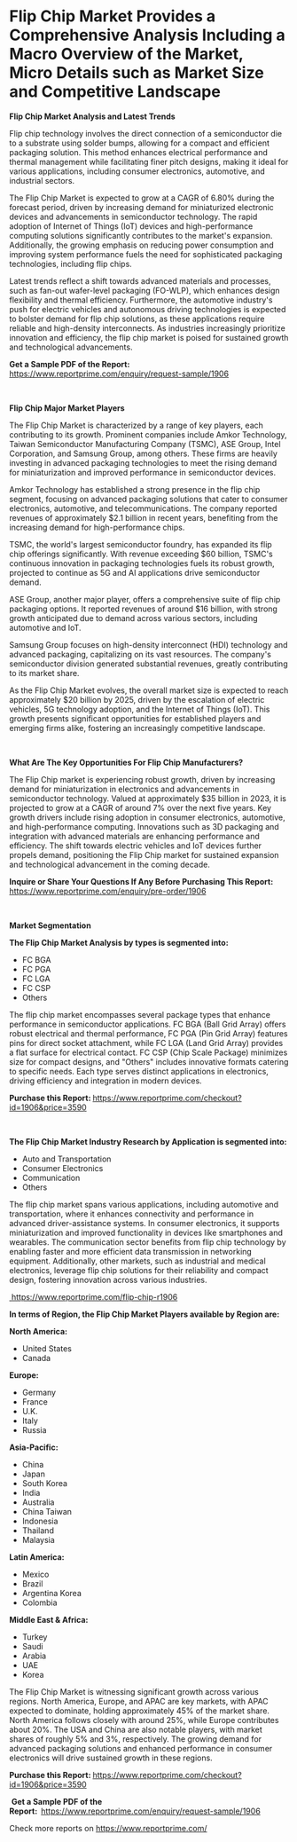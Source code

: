 <p><h1>Flip Chip Market Provides a Comprehensive Analysis Including a Macro Overview of the Market, Micro Details such as Market Size and Competitive Landscape</h1></p><p><strong>Flip Chip Market Analysis and Latest Trends</strong></p>
<p><p>Flip chip technology involves the direct connection of a semiconductor die to a substrate using solder bumps, allowing for a compact and efficient packaging solution. This method enhances electrical performance and thermal management while facilitating finer pitch designs, making it ideal for various applications, including consumer electronics, automotive, and industrial sectors.</p><p>The Flip Chip Market is expected to grow at a CAGR of 6.80% during the forecast period, driven by increasing demand for miniaturized electronic devices and advancements in semiconductor technology. The rapid adoption of Internet of Things (IoT) devices and high-performance computing solutions significantly contributes to the market's expansion. Additionally, the growing emphasis on reducing power consumption and improving system performance fuels the need for sophisticated packaging technologies, including flip chips.</p><p>Latest trends reflect a shift towards advanced materials and processes, such as fan-out wafer-level packaging (FO-WLP), which enhances design flexibility and thermal efficiency. Furthermore, the automotive industry's push for electric vehicles and autonomous driving technologies is expected to bolster demand for flip chip solutions, as these applications require reliable and high-density interconnects. As industries increasingly prioritize innovation and efficiency, the flip chip market is poised for sustained growth and technological advancements.</p></p>
<p><strong>Get a Sample PDF of the Report:&nbsp;</strong> <a href="https://www.reportprime.com/enquiry/request-sample/1906?utm_campaign=3074&utm_medium=2&utm_source=Github&utm_content=ia&utm_term=18032025&utm_id=flip-chip">https://www.reportprime.com/enquiry/request-sample/1906</a></p>
<p>&nbsp;</p>
<p><strong>Flip Chip Major Market Players</strong></p>
<p><p>The Flip Chip Market is characterized by a range of key players, each contributing to its growth. Prominent companies include Amkor Technology, Taiwan Semiconductor Manufacturing Company (TSMC), ASE Group, Intel Corporation, and Samsung Group, among others. These firms are heavily investing in advanced packaging technologies to meet the rising demand for miniaturization and improved performance in semiconductor devices.</p><p>Amkor Technology has established a strong presence in the flip chip segment, focusing on advanced packaging solutions that cater to consumer electronics, automotive, and telecommunications. The company reported revenues of approximately $2.1 billion in recent years, benefiting from the increasing demand for high-performance chips.</p><p>TSMC, the world's largest semiconductor foundry, has expanded its flip chip offerings significantly. With revenue exceeding $60 billion, TSMC's continuous innovation in packaging technologies fuels its robust growth, projected to continue as 5G and AI applications drive semiconductor demand.</p><p>ASE Group, another major player, offers a comprehensive suite of flip chip packaging options. It reported revenues of around $16 billion, with strong growth anticipated due to demand across various sectors, including automotive and IoT.</p><p>Samsung Group focuses on high-density interconnect (HDI) technology and advanced packaging, capitalizing on its vast resources. The company's semiconductor division generated substantial revenues, greatly contributing to its market share.</p><p>As the Flip Chip Market evolves, the overall market size is expected to reach approximately $20 billion by 2025, driven by the escalation of electric vehicles, 5G technology adoption, and the Internet of Things (IoT). This growth presents significant opportunities for established players and emerging firms alike, fostering an increasingly competitive landscape.</p></p>
<p>&nbsp;</p>
<p><strong>What Are The Key Opportunities For Flip Chip Manufacturers?</strong></p>
<p><p>The Flip Chip market is experiencing robust growth, driven by increasing demand for miniaturization in electronics and advancements in semiconductor technology. Valued at approximately $35 billion in 2023, it is projected to grow at a CAGR of around 7% over the next five years. Key growth drivers include rising adoption in consumer electronics, automotive, and high-performance computing. Innovations such as 3D packaging and integration with advanced materials are enhancing performance and efficiency. The shift towards electric vehicles and IoT devices further propels demand, positioning the Flip Chip market for sustained expansion and technological advancement in the coming decade.</p></p>
<p><strong>Inquire or Share Your Questions If Any Before Purchasing This Report:</strong> <a href="https://www.reportprime.com/enquiry/pre-order/1906?utm_campaign=3074&utm_medium=2&utm_source=Github&utm_content=ia&utm_term=18032025&utm_id=flip-chip">https://www.reportprime.com/enquiry/pre-order/1906</a></p>
<p>&nbsp;</p>
<p><strong>Market Segmentation</strong></p>
<p><strong>The Flip Chip Market Analysis by types is segmented into:</strong></p>
<p><ul><li>FC BGA</li><li>FC PGA</li><li>FC LGA</li><li>FC CSP</li><li>Others</li></ul></p>
<p><p>The flip chip market encompasses several package types that enhance performance in semiconductor applications. FC BGA (Ball Grid Array) offers robust electrical and thermal performance, FC PGA (Pin Grid Array) features pins for direct socket attachment, while FC LGA (Land Grid Array) provides a flat surface for electrical contact. FC CSP (Chip Scale Package) minimizes size for compact designs, and "Others" includes innovative formats catering to specific needs. Each type serves distinct applications in electronics, driving efficiency and integration in modern devices.</p></p>
<p><strong>Purchase this Report:&nbsp;</strong><a href="https://www.reportprime.com/checkout?id=1906&price=3590&utm_campaign=3074&utm_medium=2&utm_source=Github&utm_content=ia&utm_term=18032025&utm_id=flip-chip">https://www.reportprime.com/checkout?id=1906&price=3590</a></p>
<p>&nbsp;</p>
<p><strong>The Flip Chip Market Industry Research by Application is segmented into:</strong></p>
<p><ul><li>Auto and Transportation</li><li>Consumer Electronics</li><li>Communication</li><li>Others</li></ul></p>
<p><p>The flip chip market spans various applications, including automotive and transportation, where it enhances connectivity and performance in advanced driver-assistance systems. In consumer electronics, it supports miniaturization and improved functionality in devices like smartphones and wearables. The communication sector benefits from flip chip technology by enabling faster and more efficient data transmission in networking equipment. Additionally, other markets, such as industrial and medical electronics, leverage flip chip solutions for their reliability and compact design, fostering innovation across various industries.</p></p>
<p><a href="https://www.reportprime.com/flip-chip-r1906?utm_campaign=3074&utm_medium=2&utm_source=Github&utm_content=ia&utm_term=18032025&utm_id=flip-chip">&nbsp;https://www.reportprime.com/flip-chip-r1906</a></p>
<p><strong>In terms of Region, the Flip Chip Market Players available by Region are:</strong></p>
<p>
    <p> <strong> North America: </strong>
        <ul>
            <li>United States</li>
            <li>Canada</li>
        </ul>
        </p> 
    <p> <strong> Europe: </strong>
        <ul>
            <li>Germany</li>
            <li>France</li>
            <li>U.K.</li>
            <li>Italy</li>
            <li>Russia</li>
        </ul>
        </p> 
    <p> <strong> Asia-Pacific: </strong>
        <ul>
            <li>China</li>
            <li>Japan</li>
            <li>South Korea</li>
            <li>India</li>
            <li>Australia</li>
            <li>China Taiwan</li>
            <li>Indonesia</li>
            <li>Thailand</li>
            <li>Malaysia</li>
        </ul>
        </p> 
    <p> <strong> Latin America: </strong>
        <ul>
            <li>Mexico</li>
            <li>Brazil</li>
            <li>Argentina Korea</li>
            <li>Colombia</li>
        </ul>
        </p> 
    <p> <strong> Middle East & Africa: </strong>
        <ul>
            <li>Turkey</li>
            <li>Saudi</li>
            <li>Arabia</li>
            <li>UAE</li>
            <li>Korea</li>
        </ul>
    </p>
    </p>
<p><p>The Flip Chip Market is witnessing significant growth across various regions. North America, Europe, and APAC are key markets, with APAC expected to dominate, holding approximately 45% of the market share. North America follows closely with around 25%, while Europe contributes about 20%. The USA and China are also notable players, with market shares of roughly 5% and 3%, respectively. The growing demand for advanced packaging solutions and enhanced performance in consumer electronics will drive sustained growth in these regions.</p></p>
<p><strong>Purchase this Report: </strong><a href="https://www.reportprime.com/checkout?id=1906&price=3590&utm_campaign=3074&utm_medium=2&utm_source=Github&utm_content=ia&utm_term=18032025&utm_id=flip-chip">https://www.reportprime.com/checkout?id=1906&price=3590</a></p>
<p>&nbsp;<strong>Get a Sample PDF of the Report:&nbsp;&nbsp;</strong><a href="https://www.reportprime.com/enquiry/request-sample/1906?utm_campaign=3074&utm_medium=2&utm_source=Github&utm_content=ia&utm_term=18032025&utm_id=flip-chip">https://www.reportprime.com/enquiry/request-sample/1906</a></p>
<p><strong></strong></p>
<p>Check more reports on <a href="https://www.reportprime.com/?utm_campaign=3074&utm_medium=2&utm_source=Github&utm_content=ia&utm_term=18032025&utm_id=flip-chip">https://www.reportprime.com/</a></p>